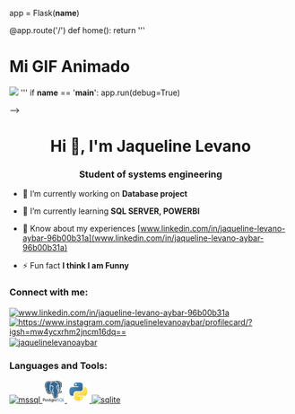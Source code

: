 app = Flask(__name__)

@app.route('/')
def home():
    return '''
    <html>
        <body>
            <h1>Mi GIF Animado</h1>
            <img src="https://camo.githubusercontent.com/de13789f58412421a12d5f0f3ab66ba9fbcd3dcf4cb850bdb4c6e612a05060cd/68747470733a2f2f6d656469612e67697068792e636f6d2f6d656469612f554547775943565442466139744a456636362f67697068792e676966">
        </body>
    </html>
    '''
if __name__ == '__main__':
    app.run(debug=True)
    
-->

<h1 align="center">Hi 👋, I'm Jaqueline Levano</h1>
<h3 align="center">Student of systems engineering</h3>

- 🔭 I’m currently working on **Database project**

- 🌱 I’m currently learning **SQL SERVER, POWERBI**

- 📄 Know about my experiences [www.linkedin.com/in/jaqueline-levano-aybar-96b00b31a](www.linkedin.com/in/jaqueline-levano-aybar-96b00b31a)

- ⚡ Fun fact **I think I am Funny**

<h3 align="left">Connect with me:</h3>
<p align="left">
<a href="https://linkedin.com/in/www.linkedin.com/in/jaqueline-levano-aybar-96b00b31a" target="blank"><img align="center" src="https://raw.githubusercontent.com/rahuldkjain/github-profile-readme-generator/master/src/images/icons/Social/linked-in-alt.svg" alt="www.linkedin.com/in/jaqueline-levano-aybar-96b00b31a" height="30" width="40" /></a>
<a href="https://instagram.com/https://www.instagram.com/jaquelinelevanoaybar/profilecard/?igsh=mw4ycxrhm2jncm16dq==" target="blank"><img align="center" src="https://raw.githubusercontent.com/rahuldkjain/github-profile-readme-generator/master/src/images/icons/Social/instagram.svg" alt="https://www.instagram.com/jaquelinelevanoaybar/profilecard/?igsh=mw4ycxrhm2jncm16dq==" height="30" width="40" /></a>
<a href="https://discord.gg/jaquelinelevanoaybar" target="blank"><img align="center" src="https://raw.githubusercontent.com/rahuldkjain/github-profile-readme-generator/master/src/images/icons/Social/discord.svg" alt="jaquelinelevanoaybar" height="30" width="40" /></a>
</p>

<h3 align="left">Languages and Tools:</h3>
<p align="left"> <a href="https://www.microsoft.com/en-us/sql-server" target="_blank" rel="noreferrer"> <img src="https://www.svgrepo.com/show/303229/microsoft-sql-server-logo.svg" alt="mssql" width="40" height="40"/> </a> <a href="https://www.postgresql.org" target="_blank" rel="noreferrer"> <img src="https://raw.githubusercontent.com/devicons/devicon/master/icons/postgresql/postgresql-original-wordmark.svg" alt="postgresql" width="40" height="40"/> </a> <a href="https://www.python.org" target="_blank" rel="noreferrer"> <img src="https://raw.githubusercontent.com/devicons/devicon/master/icons/python/python-original.svg" alt="python" width="40" height="40"/> </a> <a href="https://www.sqlite.org/" target="_blank" rel="noreferrer"> <img src="https://www.vectorlogo.zone/logos/sqlite/sqlite-icon.svg" alt="sqlite" width="40" height="40"/> </a> </p>
